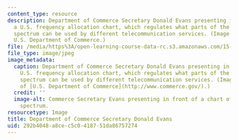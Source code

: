 ```yaml
---
content_type: resource
description: Department of Commerce Secretary Donald Evans presenting in front of
  a U.S. frequency allocation chart, which regulates what parts of the electromagnetic
  spectrum can be used by different telecommunication services. (Image courtesy of
  U.S. Department of Commerce.)
file: /media/https%3A/open-learning-course-data-rc.s3.amazonaws.com/15-020-competition-in-telecommunications-fall-2003/292b4048a8cec5c0418751da86757274_15-020f03.jpg
file_type: image/jpeg
image_metadata:
  caption: Department of Commerce Secretary Donald Evans presenting in front of a
    U.S. frequency allocation chart, which regulates what parts of the electromagnetic
    spectrum can be used by different telecommunication services. (Image courtesy
    of [U.S. Department of Commerce](http://www.commerce.gov/).)
  credit: ''
  image-alt: Commerce Secretary Evans presenting in front of a chart of the electromagnetic
    spectrum.
resourcetype: Image
title: Department of Commerce Secretary Donald Evans
uid: 292b4048-a8ce-c5c0-4187-51da86757274
---
```

